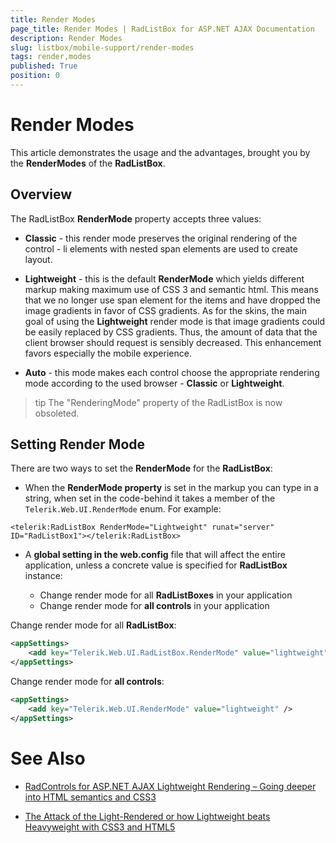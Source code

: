 ```yaml
---
title: Render Modes
page_title: Render Modes | RadListBox for ASP.NET AJAX Documentation
description: Render Modes
slug: listbox/mobile-support/render-modes
tags: render,modes
published: True
position: 0
---
```


# Render Modes



This article demonstrates the usage and the advantages, brought you by the **RenderModes** of the **RadListBox**.

## Overview

The RadListBox **RenderMode** property accepts three values:

* **Classic** - this render mode preserves the original rendering of the control - li elements with nested span elements are used to create layout.

* **Lightweight** - this is the default **RenderMode** which yields different markup making maximum use of CSS 3 and semantic html. This means that we no longer use span element for the items and have dropped the image gradients in favor of CSS gradients. As for the skins, the main goal of using the **Lightweight** render mode is that image gradients could be easily replaced by CSS gradients. Thus, the amount of data that the client browser should request is sensibly decreased. This enhancement favors especially the mobile experience.

* **Auto** - this mode makes each control choose the appropriate rendering mode according to the used browser - **Classic** or **Lightweight**. 

>tip The "RenderingMode" property of the RadListBox is now obsoleted.
>


## Setting Render Mode

There are two ways to set the **RenderMode** for the **RadListBox**:

* When the **RenderMode property** is set in the markup you can type in a string, when set in the code-behind it takes a member of the `Telerik.Web.UI.RenderMode` enum. For example:

````ASPNET
<telerik:RadListBox RenderMode="Lightweight" runat="server" ID="RadListBox1"></telerik:RadListBox>
````

* A **global setting in the web.config** file that will affect the entire application, unless a concrete value is specified for **RadListBox** instance:

	* Change render mode for all **RadListBoxes** in your application
	* Change render mode for **all controls** in your application

Change render mode for all **RadListBox**:

````XML
<appSettings>
	<add key="Telerik.Web.UI.RadListBox.RenderMode" value="lightweight" />
</appSettings>
````

Change render mode for **all controls**:

````XML
<appSettings>
	<add key="Telerik.Web.UI.RenderMode" value="lightweight" />
</appSettings>
````



# See Also

 * [RadControls for ASP.NET AJAX Lightweight Rendering – Going deeper into HTML semantics and CSS3](http://www.telerik.com/blogs/radcontrols-for-asp.net-ajax-lightweight-rendering-semantic-html-and-css3)

 * [The Attack of the Light-Rendered or how Lightweight beats Heavyweight with CSS3 and HTML5](http://blogs.telerik.com/aspnet-ajax/posts/13-06-13/attack-of-the-light-rendered-css3-and-html5-win)
